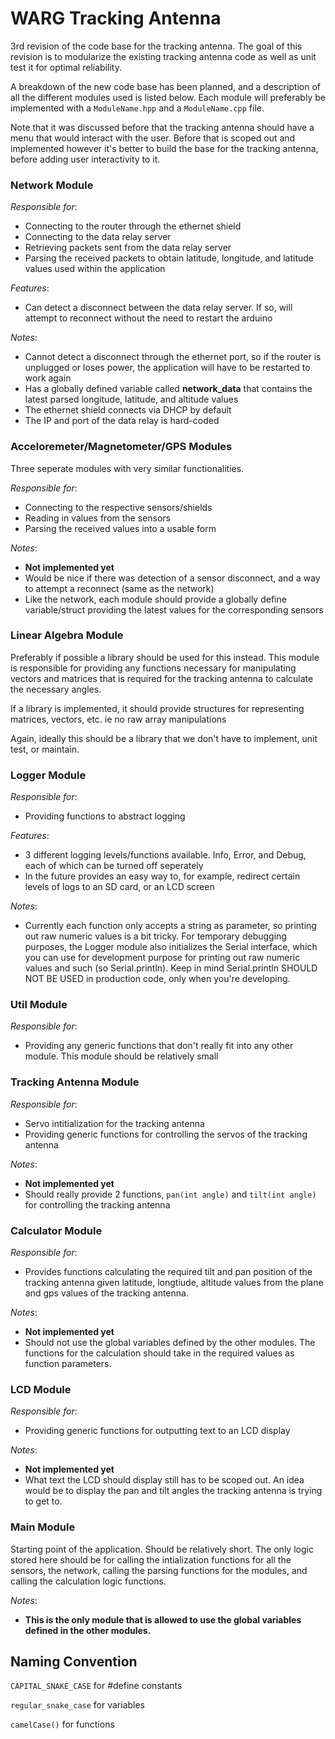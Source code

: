 # WARG Tracking Antenna

3rd revision of the code base for the tracking antenna. The goal of this
revision is to modularize the existing tracking antenna code as well as unit
test it for optimal reliability.

A breakdown of the new code base has been planned, and a description of
all the different modules used is listed below. Each module will preferably
be implemented with a `ModuleName.hpp` and a `ModuleName.cpp` file.

Note that it was discussed before that the tracking antenna should have
a menu that would interact with the user. Before that is scoped out and
implemented however it's better to build the base for the tracking antenna,
before adding user interactivity to it.

### Network Module
*Responsible for*:
- Connecting to the router through the ethernet shield
- Connecting to the data relay server
- Retrieving packets sent from the data relay server
- Parsing the received packets to obtain latitude, longitude, and latitude values
used within the application

*Features*:
- Can detect a disconnect between the data relay server. If so, will attempt
to reconnect without the need to restart the arduino

*Notes*:
- Cannot detect a disconnect through the ethernet port, so if the router is unplugged
or loses power, the application will have to be restarted to work again
- Has a globally defined variable called **network_data** that contains
the latest parsed longitude, latitude, and altitude values
- The ethernet shield connects via DHCP by default
- The IP and port of the data relay is hard-coded

### Acceloremeter/Magnetometer/GPS Modules
Three seperate modules with very similar functionalities.

*Responsible for*:
- Connecting to the respective sensors/shields
- Reading in values from the sensors
- Parsing the received values into a usable form

*Notes*:
- **Not implemented yet**
- Would be nice if there was detection of a sensor disconnect, and a way
  to attempt a reconnect (same as the network)
- Like the network, each module should provide a globally define variable/struct providing
  the latest values for the corresponding sensors
  
### Linear Algebra Module
Preferably if possible a library should be used for this instead. This
module is responsible for providing any functions necessary for manipulating
vectors and matrices that is required for the tracking antenna to calculate
the necessary angles.

If a library is implemented, it should provide structures for representing matrices,
vectors, etc. ie no raw array manipulations

Again, ideally this should be a library that we don't have to implement, unit test,
or maintain.

### Logger Module
*Responsible for*:
- Providing functions to abstract logging

*Features*:
- 3 different logging levels/functions available. Info, Error, and Debug,
  each of which can be turned off seperately
- In the future provides an easy way to, for example, redirect certain levels
  of logs to an SD card, or an LCD screen

*Notes*:
- Currently each function only accepts a string as parameter, so printing out raw numeric
  values is a bit tricky. For temporary debugging purposes, the Logger module also initializes
  the Serial interface, which you can use for development purpose for printing out raw numeric
  values and such (so Serial.println). Keep in mind Serial.println SHOULD NOT BE USED in production
  code, only when you're developing.
  
### Util Module
*Responsible for*:
- Providing any generic functions that don't really fit into any other module. This module should be relatively small

### Tracking Antenna Module
*Responsible for*:
- Servo intitialization for the tracking antenna
- Providing generic functions for controlling the servos of the tracking antenna

*Notes*:
- **Not implemented yet**
- Should really provide 2 functions, `pan(int angle)` and `tilt(int angle)` for controlling the tracking antenna

### Calculator Module
*Responsible for*:
- Provides functions calculating the required tilt and pan position of the tracking antenna given
  latitude, longtiude, altitude values from the plane and gps values of the tracking antenna.

*Notes*:
- **Not implemented yet**
- Should not use the global variables defined by the other modules. The functions for the calculation
  should take in the required values as function parameters.

### LCD Module
*Responsible for*:
- Providing generic functions for outputting text to an LCD display

*Notes*:
- **Not implemented yet**
- What text the LCD should display still has to be scoped out. An idea would be to display the 
  pan and tilt angles the tracking antenna is trying to get to.
  
### Main Module
Starting point of the application. Should be relatively short.
The only logic stored here should be for calling the intialization functions
for all the sensors, the network, calling the parsing functions for the modules,
and calling the calculation logic functions.

*Notes*:
- **This is the only module that is allowed to use the global variables defined in the other modules.**

## Naming Convention
`CAPITAL_SNAKE_CASE` for #define constants

`regular_snake_case` for variables

`camelCase()` for functions
